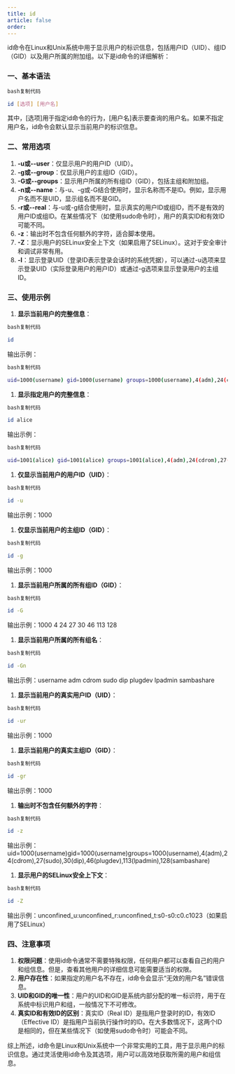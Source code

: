 ```yaml
---
title: id
article: false
order: 
---
```


id命令在Linux和Unix系统中用于显示用户的标识信息，包括用户ID（UID）、组ID（GID）以及用户所属的附加组。以下是id命令的详细解析：

### 一、基本语法

```bash
bash复制代码

id [选项] [用户名]
```

其中，[选项]用于指定id命令的行为，[用户名]表示要查询的用户名。如果不指定用户名，id命令会默认显示当前用户的标识信息。

### 二、常用选项

1. **-u或--user**：仅显示用户的用户ID（UID）。
2. **-g或--group**：仅显示用户的主组ID（GID）。
3. **-G或--groups**：显示用户所属的所有组ID（GID），包括主组和附加组。
4. **-n或--name**：与-u、-g或-G结合使用时，显示名称而不是ID。例如，显示用户名而不是UID，显示组名而不是GID。
5. **-r或--real**：与-u或-g结合使用时，显示真实的用户ID或组ID，而不是有效的用户ID或组ID。在某些情况下（如使用sudo命令时），用户的真实ID和有效ID可能不同。
6. **-z**：输出时不包含任何额外的字符，适合脚本使用。
7. **-Z**：显示用户的SELinux安全上下文（如果启用了SELinux）。这对于安全审计和调试非常有用。
8. **-l**：显示登录UID（登录ID表示登录会话时的系统凭据），可以通过-u选项来显示登录UID（实际登录用户的用户ID）或通过-g选项来显示登录用户的主组ID。

### 三、使用示例

1. **显示当前用户的完整信息**：

```bash
bash复制代码

id
```

输出示例：

```bash
bash复制代码

uid=1000(username) gid=1000(username) groups=1000(username),4(adm),24(cdrom),27(sudo),30(dip),46(plugdev),113(lpadmin),128(sambashare)
```

1. **显示指定用户的完整信息**：

```bash
bash复制代码

id alice
```

输出示例：

```bash
bash复制代码

uid=1001(alice) gid=1001(alice) groups=1001(alice),4(adm),24(cdrom),27(sudo),30(dip),46(plugdev),113(lpadmin),128(sambashare)
```

1. **仅显示当前用户的用户ID（UID）**：

```bash
bash复制代码

id -u
```

输出示例：1000

1. **仅显示当前用户的主组ID（GID）**：

```bash
bash复制代码

id -g
```

输出示例：1000

1. **显示当前用户所属的所有组ID（GID）**：

```bash
bash复制代码

id -G
```

输出示例：1000 4 24 27 30 46 113 128

1. **显示当前用户所属的所有组名**：

```bash
bash复制代码

id -Gn
```

输出示例：username adm cdrom sudo dip plugdev lpadmin sambashare

1. **显示当前用户的真实用户ID（UID）**：

```bash
bash复制代码

id -ur
```

输出示例：1000

1. **显示当前用户的真实主组ID（GID）**：

```bash
bash复制代码

id -gr
```

输出示例：1000

1. **输出时不包含任何额外的字符**：

```bash
bash复制代码

id -z
```

输出示例：uid=1000(username)gid=1000(username)groups=1000(username),4(adm),24(cdrom),27(sudo),30(dip),46(plugdev),113(lpadmin),128(sambashare)

1. **显示用户的SELinux安全上下文**：

```bash
bash复制代码

id -Z
```

输出示例：unconfined_u:unconfined_r:unconfined_t:s0-s0:c0.c1023（如果启用了SELinux）

### 四、注意事项

1. **权限问题**：使用id命令通常不需要特殊权限，任何用户都可以查看自己的用户和组信息。但是，查看其他用户的详细信息可能需要适当的权限。
2. **用户存在性**：如果指定的用户名不存在，id命令会显示“无效的用户名”错误信息。
3. **UID和GID的唯一性**：用户的UID和GID是系统内部分配的唯一标识符，用于在系统中标识用户和组，一般情况下不可修改。
4. **真实ID和有效ID的区别**：真实ID（Real ID）是指用户登录时的ID，有效ID（Effective ID）是指用户当前执行操作时的ID。在大多数情况下，这两个ID是相同的，但在某些情况下（如使用sudo命令时）可能会不同。

综上所述，id命令是Linux和Unix系统中一个非常实用的工具，用于显示用户的标识信息。通过灵活使用id命令及其选项，用户可以高效地获取所需的用户和组信息。